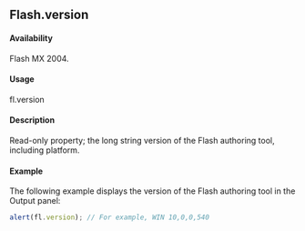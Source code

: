 ## Flash.version

#### Availability

Flash MX 2004.

#### Usage

fl.version

#### Description

Read-only property; the long string version of the Flash authoring tool, including platform.

#### Example

The following example displays the version of the Flash authoring tool in the Output panel:

```javascript
alert(fl.version); // For example, WIN 10,0,0,540
```
